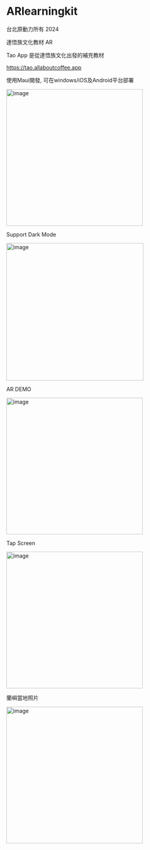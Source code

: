 # ARlearningkit
台北原動力所有 2024

達悟族文化教材 AR

Tao App 是從達悟族文化出發的補充教材

https://tao.allaboutcoffee.app

使用Maui開發, 可在windows/iOS及Android平台部署

<img width="356" alt="image" src="https://github.com/user-attachments/assets/6a98d1f1-5ae9-4bce-886e-1a010b577550">

Support Dark Mode

<img width="358" alt="image" src="https://github.com/user-attachments/assets/4c41d714-9453-4fde-8d49-f848eee38c24">

AR DEMO

<img width="356" alt="image" src="https://github.com/user-attachments/assets/9bbf175b-4a0d-4604-8c2a-4998ac1afc96">

Tap Screen

<img width="356" alt="image" src="https://github.com/user-attachments/assets/ae309216-ee41-4ae8-9666-88f66dd79a2d">


蘭嶼當地照片

<img width="356" alt="image" src="https://github.com/user-attachments/assets/1a818e14-d3c6-4c52-b7e2-b02853e6f250">



